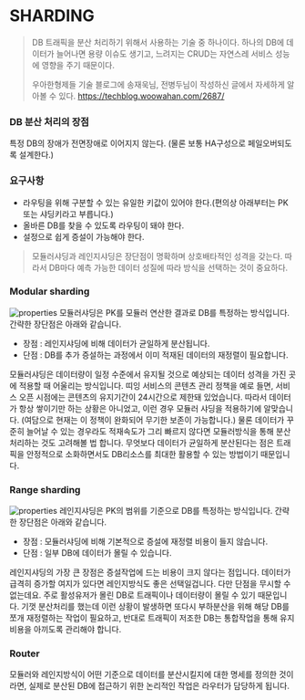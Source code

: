 # SHARDING

> DB 트래픽을 분산 처리하기 위해서 사용하는 기술 중 하나이다. 하나의 DB에 데이터가 늘어나면 용량 이슈도 생기고, 느려지는 CRUD는 자연스레 서비스 성능에 영향을 주기 때문이다.
>
> 우아한형제들 기술 블로그에 송재욱님, 전병두님이 작성하신 글에서 자세하게 알아볼 수 있다. https://techblog.woowahan.com/2687/

### DB 분산 처리의 장점

특정 DB의 장애가 전면장애로 이어지지 않는다. (물론 보통 HA구성으로 페일오버되도록 설계한다.)



### 요구사항

- 라우팅을 위해 구분할 수 있는 유일한 키값이 있어야 한다.(편의상 아래부터는 PK 또는 샤딩키라고 부릅니다.)
- 올바른 DB를 찾을 수 있도록 라우팅이 돼야 한다.
- 설정으로 쉽게 증설이 가능해야 한다.



> 모듈러샤딩과 레인지샤딩은 장단점이 명확하며 상호배타적인 성격을 갖는다. 따라서 DB마다 예측 가능한 데이터 성질에 따라 방식을 선택하는 것이 중요하다.

### Modular sharding

![properties](https://techblog.woowahan.com/wp-content/uploads/img/2020-07-06/thiiing-db-modular-sharding.png)
모듈러샤딩은 PK를 모듈러 연산한 결과로 DB를 특정하는 방식입니다. 간략한 장단점은 아래와 같습니다.

- 장점 : 레인지샤딩에 비해 데이터가 균일하게 분산됩니다.
- 단점 : DB를 추가 증설하는 과정에서 이미 적재된 데이터의 재정렬이 필요합니다.

모듈러샤딩은 데이터량이 일정 수준에서 유지될 것으로 예상되는 데이터 성격을 가진 곳에 적용할 때 어울리는 방식입니다.
띠잉 서비스의 콘텐츠 관리 정책을 예로 들면, 서비스 오픈 시점에는 콘텐츠의 유지기간이 24시간으로 제한돼 있었습니다.
따라서 데이터가 항상 쌓이기만 하는 상황은 아니었고, 이런 경우 모듈러 샤딩을 적용하기에 알맞습니다. (여담으로 현재는 이 정책이 완화되어 무기한 보존이 가능합니다.)
물론 데이터가 꾸준히 늘어날 수 있는 경우라도 적재속도가 그리 빠르지 않다면 모듈러방식을 통해 분산처리하는 것도 고려해볼 법 합니다.
무엇보다 데이터가 균일하게 분산된다는 점은 트래픽을 안정적으로 소화하면서도 DB리소스를 최대한 활용할 수 있는 방법이기 때문입니다.

### Range sharding

![properties](https://techblog.woowahan.com/wp-content/uploads/img/2020-07-06/thiiing-db-range-sharding.png)
레인지샤딩은 PK의 범위를 기준으로 DB를 특정하는 방식입니다. 간략한 장단점은 아래와 같습니다.

- 장점 : 모듈러샤딩에 비해 기본적으로 증설에 재정렬 비용이 들지 않습니다.
- 단점 : 일부 DB에 데이터가 몰릴 수 있습니다.

레인지샤딩의 가장 큰 장점은 증설작업에 드는 비용이 크지 않다는 점입니다. 데이터가 급격히 증가할 여지가 있다면 레인지방식도 좋은 선택일겁니다.
다만 단점을 무시할 수 없는데요. 주로 활성유저가 몰린 DB로 트래픽이나 데이터량이 몰릴 수 있기 때문입니다.
기껏 분산처리를 했는데 이런 상황이 발생하면 또다시 부하분산을 위해 해당 DB를 쪼개 재정렬하는 작업이 필요하고, 반대로 트래픽이 저조한 DB는 통합작업을 통해 유지비용을 아끼도록 관리해야 합니다.

### Router

모듈러와 레인지방식이 어떤 기준으로 데이터를 분산시킬지에 대한 명세를 정의한 것이라면, 실제로 분산된 DB에 접근하기 위한 논리적인 작업은 라우터가 담당하게 됩니다.
